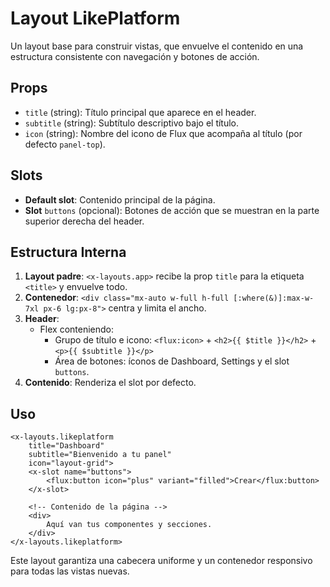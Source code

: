 # Layout LikePlatform

Un layout base para construir vistas, que envuelve el contenido en una estructura consistente con navegación y botones de acción.

## Props

- `title` (string): Título principal que aparece en el header.
- `subtitle` (string): Subtítulo descriptivo bajo el título.
- `icon` (string): Nombre del icono de Flux que acompaña al título (por defecto `panel-top`).

## Slots

- **Default slot**: Contenido principal de la página.
- **Slot** `buttons` (opcional): Botones de acción que se muestran en la parte superior derecha del header.

## Estructura Interna

1. **Layout padre**: `<x-layouts.app>` recibe la prop `title` para la etiqueta `<title>` y envuelve todo.
2. **Contenedor**: `<div class="mx-auto w-full h-full [:where(&)]:max-w-7xl px-6 lg:px-8">` centra y limita el ancho.
3. **Header**:
   - Flex conteniendo:
     - Grupo de título e icono:  `<flux:icon>` + `<h2>{{ $title }}</h2>` + `<p>{{ $subtitle }}</p>`
     - Área de botones: íconos de Dashboard, Settings y el slot `buttons`.
4. **Contenido**: Renderiza el slot por defecto.

## Uso

```blade
<x-layouts.likeplatform
    title="Dashboard"
    subtitle="Bienvenido a tu panel"
    icon="layout-grid">
    <x-slot name="buttons">
        <flux:button icon="plus" variant="filled">Crear</flux:button>
    </x-slot>

    <!-- Contenido de la página -->
    <div>
        Aquí van tus componentes y secciones.
    </div>
</x-layouts.likeplatform>
```

Este layout garantiza una cabecera uniforme y un contenedor responsivo para todas las vistas nuevas.

